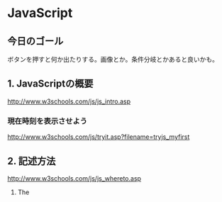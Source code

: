 # JavaScript

## 今日のゴール

ボタンを押すと何か出たりする。画像とか。条件分岐とかあると良いかも。

## 1. JavaScriptの概要

http://www.w3schools.com/js/js_intro.asp

### 現在時刻を表示させよう

http://www.w3schools.com/js/tryit.asp?filename=tryjs_myfirst

## 2. 記述方法

http://www.w3schools.com/js/js_whereto.asp

1. The <script> Tag
2. in <head> or in <body>

## 3. 何かを表示してみる

http://www.w3schools.com/js/js_output.asp

## 4. 文法（式、コメント、変数、演算子）

http://www.w3schools.com/js/js_syntax.asp
http://www.w3schools.com/js/js_statements.asp
http://www.w3schools.com/js/js_comments.asp
http://www.w3schools.com/js/js_variables.asp
http://www.w3schools.com/js/js_operators.asp
http://www.w3schools.com/js/js_arithmetic.asp

## 5. 分岐(if, switch)

http://www.w3schools.com/js/js_if_else.asp

## 6. Loop (for, while)

http://www.w3schools.com/js/js_loop_for.asp


## 補足資料

https://github.com/mixi-inc/JavaScriptTraining

